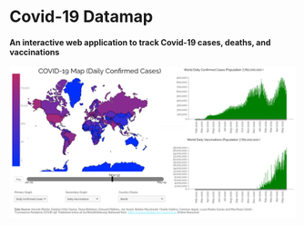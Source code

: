 # Covid-19 Datamap
#### An interactive web application to track Covid-19 cases, deaths, and vaccinations 
![alt text](https://github.com/Brandonag1997/covid-19datamap/blob/master/example.png)
